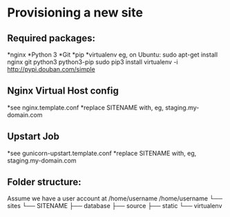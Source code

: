 Provisioning a new site
=======================
## Required packages:
*nginx
*Python 3
*Git
*pip
*virtualenv
eg, on Ubuntu:
sudo apt-get install nginx git python3 python3-pip
sudo pip3 install virtualenv -i http://pypi.douban.com/simple
## Nginx Virtual Host config
*see nginx.template.conf
*replace SITENAME with, eg, staging.my-domain.com
## Upstart Job
*see gunicorn-upstart.template.conf
*replace SITENAME with, eg, staging.my-domain.com
## Folder structure:
Assume we have a user account at /home/username
/home/username
└── sites
	└── SITENAME
		├── database
		├── source
		├── static
		└── virtualenv